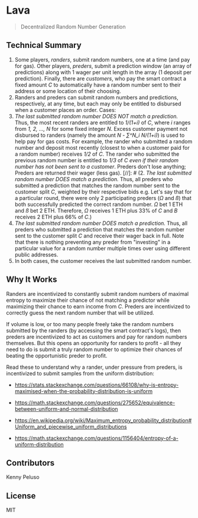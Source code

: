 # Lava
> Decentralized Random Number Generation

## Technical Summary

1. Some players, *randers*, submit random numbers, one at a time (and pay for gas). Other players, *preders*, submit a prediction window (an array of predictions) along with 1 wager per unit length in the array (1 deposit per prediction). Finally, there are *customers*, who pay the smart contract a fixed amount _C_ to automatically have a random number sent to their address or some location of their choosing.
2. Randers and preders can submit random numbers and predictions, respectively, at any time, but each may only be entitled to disbursed when a customer places an order. Cases:
  1. *The last submitted random number DOES NOT match a prediction.* Thus, the most recent randers are entitled to _1/(1+i)_ of _C_, where _i_ ranges from _1, 2, ..., N_ for some fixed integer _N_. Excess customer payment not disbursed to randers (namely the amount _N - ∑^N\_i N/(1+i)_) is used to help pay for gas costs. For example, the rander who submitted a random number and deposit most recently (closest to when a customer paid for a random number) receives _1/2_ of _C_. The rander who submitted the previous random number is entitled to _1/3_ of _C_ *even if their random number has not been sent to a customer*. Preders don't lose anything; Preders are returned their wager (less gas).
  [//]: # (2. *The last submitted random number DOES match a prediction.* Thus, all preders who submitted a prediction that matches the random number sent to the customer split _C_, weighted by their respective bids e.g. Let's say that for a particular round, there were only 2 participating preders (_Ω_ and _ß_) that both successfully predicted the correct random number. _Ω_ bet 1 ETH and _ß_ bet 2 ETH. Therefore, _Ω_ receives 1 ETH plus 33% of _C_ and _B_ receives 2 ETH plus 66% of _C_.)
  2. *The last submitted random number DOES match a prediction.* Thus, all preders who submitted a prediction that matches the random number sent to the customer split _C_ and receive their wager back in full. Note that there is nothing preventing any preder from "investing" in a particular value for a random number multiple times over using different public addresses.
  3. In both cases, the customer receives the last submitted random number.

## Why It Works

Randers are incentivized to constantly submit random numbers of maximal entropy to maximize their chance of not matching a predictor while maximizing their chance to earn income from _C_. Preders are incentivized to correctly guess the next random number that will be utilized.

If volume is low, or too many people freely take the random numbers submitted by the randers (by accessing the smart contract's logs), then preders are incentivized to act as customers and pay for random numbers themselves. But this opens an opportunity for randers to profit - all they need to do is submit a truly random number to optimize their chances of beating the opportunistic preder to profit.

Read these to understand why a rander, under pressure from preders, is incentivized to submit samples from the uniform distribution:

* https://stats.stackexchange.com/questions/66108/why-is-entropy-maximised-when-the-probability-distribution-is-uniform

* https://math.stackexchange.com/questions/275652/equivalence-between-uniform-and-normal-distribution

* https://en.wikipedia.org/wiki/Maximum_entropy_probability_distribution#Uniform_and_piecewise_uniform_distributions

* https://math.stackexchange.com/questions/1156404/entropy-of-a-uniform-distribution

## Contributors

Kenny Peluso

## License

MIT

